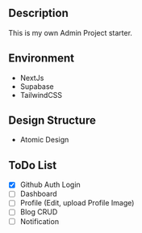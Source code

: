 ## Description

This is my own Admin Project starter.

## Environment

- NextJs
- Supabase
- TailwindCSS

## Design Structure

- Atomic Design

## ToDo List

- [x] Github Auth Login
- [ ] Dashboard
- [ ] Profile (Edit, upload Profile Image)
- [ ] Blog CRUD
- [ ] Notification
